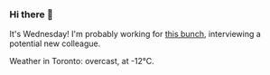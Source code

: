 ### Hi there :wave:

It's Wednesday! I'm probably working for [this bunch](https://github.com/kohofinancial), interviewing a potential new colleague.

Weather in Toronto: overcast, at -12°C.
